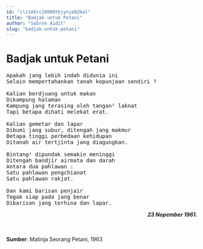 ```yaml
---
id: "clz1m5rc10000tbjynje82bal"
title: "Badjak untuk Petani"
author: "Sobron Aidit"
slug: "badjak-untuk-petani"
---
```


# Badjak untuk Petani

<pre>
Apakah jang lebih indah didunia ini
Selain mempertahankan tanah kepunjaan sendiri ?

Kalian berdjuang untuk makan
Dikampung halaman
Kampung jang terasing oleh tangan² laknat
Tapi betapa dihati melekat erat.

Kalian gemetar dan lapar
Dibumi jang subur, ditengah jang makmur
Betapa tinggi perbedaan kehidupan
Ditanah air tertjinta jang diagungkan.

Bintang² dipundak semakin meninggi
Ditengah bandjir airmata dan darah
Antara dua pahlawan :
Satu pahlawan pengchianat
Satu pahlawan rakjat.

Dan kami barisan penjair
Tegak siap pada jang benar
Dibarisan jang terhina dan lapar.
</pre>

<div align="right">
<strong><i>23 Nopember 1961.</i></strong>
</div>
<br/><br/>

**Sumber**: Matinja Seorang Petani, 1963

